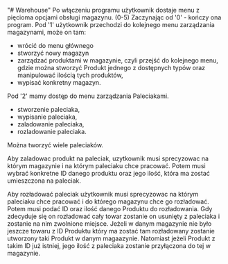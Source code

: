 "# Warehouse" 
Po włączeniu programu użytkownik dostaje menu z pięcioma opcjami obsługi magazynu. (0-5)
Zaczynając od '0' - kończy ona program.
Pod '1' użytkownik przechodzi do kolejnego menu zarządzania magazynami, może on tam:
- wrócić do menu głównego
- stworzyć nowy magazyn
- zarządzać produktami w magazynie, czyli przejść do kolejnego menu, gdzie można stworzyć Produkt jednego z dostępnych typów oraz manipulować ilością tych produktów,
- wypisać konkretny magazyn.

Pod '2' mamy dostęp do menu zarządzania Paleciakami.
- stworzenie paleciaka,
- wypisanie paleciaka,
- zaladowanie paleciaka,
- rozladowanie paleciaka.

Można tworzyć wiele paleciaków.

Aby zaladowac produkt na paleciak, uzytkownik musi sprecyzowac na którym magazynie i na którym paleciaku chce pracować. Potem musi wybrać konkretne ID danego produktu oraz jego ilość, która ma zostać umieszczona na paleciak.

Aby rozładować paleciak użytkownik musi sprecyzowac na którym paleciaku chce pracować i do którego magazynu chce go rozładować. Potem musi podać ID oraz ilość danego Produktu do rozładowania. Gdy zdecyduje się on rozładować cały towar zostanie on usunięty z paleciaka i zostanie na nim zwolnione miejsce. Jeżeli w danym magazynie nie było jeszcze towaru z ID Produktu który ma zostać tam rozładowany zostanie utworzony taki Produkt w danym magaazynie. Natomiast jeżeli Produkt z takim ID już istniej, jego ilość z paleciaka zostanie przyłączona do tej w magazynie.